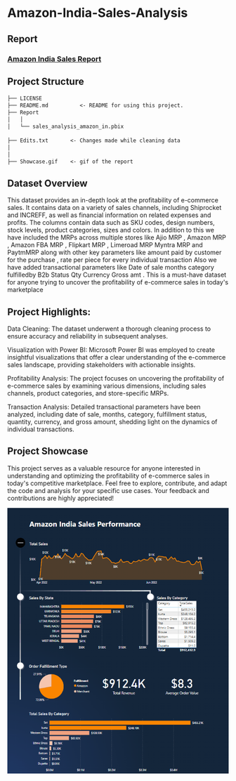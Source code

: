 # Amazon-India-Sales-Analysis

## Report
### [Amazon India Sales Report](https://github.com/ttu700/Amazon-India-Sales-Analysis/blob/main/retail-sales-analysis%20project/Report/sales_analysis_amazon_in.pbix)

## Project Structure
    ├── LICENSE
    ├── README.md          <- README for using this project.
    ├── Report           
    │   │
    │   └── sales_analysis_amazon_in.pbix     

    ├── Edits.txt       <- Changes made while cleaning data
    │   
    │   
    ├── Showcase.gif    <- gif of the report
        
## Dataset Overview

This dataset provides an in-depth look at the profitability of e-commerce sales. It contains data on a variety of sales channels, including Shiprocket and INCREFF, as well as financial information on related expenses and profits. The columns contain data such as SKU codes, design numbers, stock levels, product categories, sizes and colors. In addition to this we have included the MRPs across multiple stores like Ajio MRP , Amazon MRP , Amazon FBA MRP , Flipkart MRP , Limeroad MRP Myntra MRP and PaytmMRP along with other key parameters like amount paid by customer for the purchase , rate per piece for every individual transaction Also we have added transactional parameters like Date of sale months category fulfilledby B2b Status Qty Currency Gross amt . This is a must-have dataset for anyone trying to uncover the profitability of e-commerce sales in today's marketplace

## Project Highlights:

Data Cleaning: The dataset underwent a thorough cleaning process to ensure accuracy and reliability in subsequent analyses.

Visualization with Power BI: Microsoft Power BI was employed to create insightful visualizations that offer a clear understanding of the e-commerce sales landscape, providing stakeholders with actionable insights.

Profitability Analysis: The project focuses on uncovering the profitability of e-commerce sales by examining various dimensions, including sales channels, product categories, and store-specific MRPs.

Transaction Analysis: Detailed transactional parameters have been analyzed, including date of sale, months, category, fulfillment status, quantity, currency, and gross amount, shedding light on the dynamics of individual transactions.

## Project Showcase

This project serves as a valuable resource for anyone interested in understanding and optimizing the profitability of e-commerce sales in today's competitive marketplace. Feel free to explore, contribute, and adapt the code and analysis for your specific use cases. Your feedback and contributions are highly appreciated!

![gif](https://github.com/ttu700/Amazon-India-Sales-Analysis/blob/main/showcase.gif)




